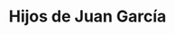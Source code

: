 ---
title: "Hijos de Juan García"
url: /estella-lizarra/hijos-de-juan-garcia/
shop: cuarto de baño
---